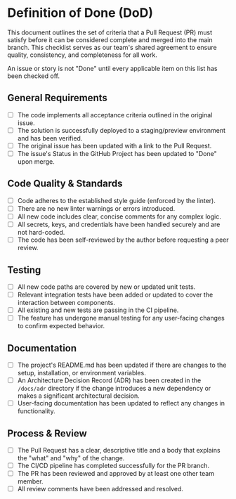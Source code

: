 # Definition of Done (DoD)

This document outlines the set of criteria that a Pull Request (PR) must satisfy before it can be considered complete and merged into the main branch. This checklist serves as our team's shared agreement to ensure quality, consistency, and completeness for all work.

An issue or story is not "Done" until every applicable item on this list has been checked off.

## General Requirements

- [ ] The code implements all acceptance criteria outlined in the original issue.
- [ ] The solution is successfully deployed to a staging/preview environment and has been verified.
- [ ] The original issue has been updated with a link to the Pull Request.
- [ ] The issue's Status in the GitHub Project has been updated to "Done" upon merge.

## Code Quality & Standards

- [ ] Code adheres to the established style guide (enforced by the linter).
- [ ] There are no new linter warnings or errors introduced.
- [ ] All new code includes clear, concise comments for any complex logic.
- [ ] All secrets, keys, and credentials have been handled securely and are not hard-coded.
- [ ] The code has been self-reviewed by the author before requesting a peer review.

## Testing

- [ ] All new code paths are covered by new or updated unit tests.
- [ ] Relevant integration tests have been added or updated to cover the interaction between components.
- [ ] All existing and new tests are passing in the CI pipeline.
- [ ] The feature has undergone manual testing for any user-facing changes to confirm expected behavior.

## Documentation

- [ ] The project's README.md has been updated if there are changes to the setup, installation, or environment variables.
- [ ] An Architecture Decision Record (ADR) has been created in the `/docs/adr` directory if the change introduces a new dependency or makes a significant architectural decision.
- [ ] User-facing documentation has been updated to reflect any changes in functionality.

## Process & Review

- [ ] The Pull Request has a clear, descriptive title and a body that explains the "what" and "why" of the change.
- [ ] The CI/CD pipeline has completed successfully for the PR branch.
- [ ] The PR has been reviewed and approved by at least one other team member.
- [ ] All review comments have been addressed and resolved.
